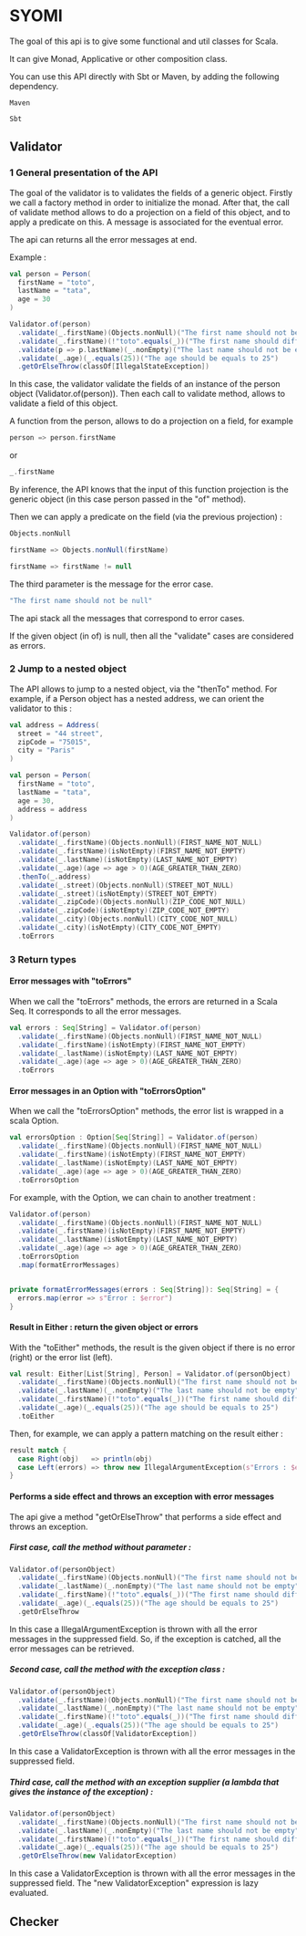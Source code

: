 # SYOMI

The goal of this api is to give some functional and util classes for Scala.

It can give Monad, Applicative or other composition class.

You can use this API directly with Sbt or Maven, by adding the following dependency.  

```
Maven

Sbt
```

## Validator

### 1 General presentation of the API

The goal of the validator is to validates the fields of a generic object.
Firstly we call a factory method in order to initialize the monad.
After that, the call of validate method allows to do a projection on a field of this object, and to apply a predicate on this.
A message is associated for the eventual error.

The api can returns all the error messages at end.

Example : 

```scala
val person = Person(
  firstName = "toto",
  lastName = "tata",
  age = 30
)

Validator.of(person)
  .validate(_.firstName)(Objects.nonNull)("The first name should not be null")
  .validate(_.firstName)(!"toto".equals(_))("The first name should different from toto")
  .validate(p => p.lastName)(_.nonEmpty)("The last name should not be empty")
  .validate(_.age)(_.equals(25))("The age should be equals to 25")
  .getOrElseThrow(classOf[IllegalStateException])
```

In this case, the validator validate the fields of an instance of the person object (Validator.of(person)).
Then each call to validate method, allows to validate a field of this object.

A function from the person, allows to do a projection on a field, for example 

```scala
person => person.firstName
```

or 

```scala
_.firstName
```

By inference, the API knows that the input of this function projection is the generic object (in this case person passed in the "of" method).

Then we can apply a predicate on the field (via the previous projection) : 

```scala
Objects.nonNull
``` 

```scala
firstName => Objects.nonNull(firstName)
``` 

```scala
firstName => firstName != null
```

The third parameter is the message for the error case.

```scala
"The first name should not be null"
```

The api stack all the messages that correspond to error cases.

If the given object (in of) is null, then all the "validate" cases are considered as errors.

### 2 Jump to a nested object

The API allows to jump to a nested object, via the "thenTo" method.
For example, if a Person object has a nested address, we can orient the validator to this : 

```scala
val address = Address(
  street = "44 street",
  zipCode = "75015",
  city = "Paris"
)

val person = Person(
  firstName = "toto",
  lastName = "tata",
  age = 30,
  address = address
)

Validator.of(person)
  .validate(_.firstName)(Objects.nonNull)(FIRST_NAME_NOT_NULL)
  .validate(_.firstName)(isNotEmpty)(FIRST_NAME_NOT_EMPTY)
  .validate(_.lastName)(isNotEmpty)(LAST_NAME_NOT_EMPTY)
  .validate(_.age)(age => age > 0)(AGE_GREATER_THAN_ZERO)
  .thenTo(_.address)
  .validate(_.street)(Objects.nonNull)(STREET_NOT_NULL)
  .validate(_.street)(isNotEmpty)(STREET_NOT_EMPTY)
  .validate(_.zipCode)(Objects.nonNull)(ZIP_CODE_NOT_NULL)
  .validate(_.zipCode)(isNotEmpty)(ZIP_CODE_NOT_EMPTY)
  .validate(_.city)(Objects.nonNull)(CITY_CODE_NOT_NULL)
  .validate(_.city)(isNotEmpty)(CITY_CODE_NOT_EMPTY)
  .toErrors
```   

### 3 Return types

#### Error messages with "toErrors"

When we call the "toErrors" methods, the errors are returned in a Scala Seq.
It corresponds to all the error messages.

```scala
val errors : Seq[String] = Validator.of(person)
  .validate(_.firstName)(Objects.nonNull)(FIRST_NAME_NOT_NULL)
  .validate(_.firstName)(isNotEmpty)(FIRST_NAME_NOT_EMPTY)
  .validate(_.lastName)(isNotEmpty)(LAST_NAME_NOT_EMPTY)
  .validate(_.age)(age => age > 0)(AGE_GREATER_THAN_ZERO)
  .toErrors
```   

#### Error messages in an Option with "toErrorsOption"

When we call the "toErrorsOption" methods, the error list is wrapped in a scala Option.

```scala
val errorsOption : Option[Seq[String]] = Validator.of(person)
  .validate(_.firstName)(Objects.nonNull)(FIRST_NAME_NOT_NULL)
  .validate(_.firstName)(isNotEmpty)(FIRST_NAME_NOT_EMPTY)
  .validate(_.lastName)(isNotEmpty)(LAST_NAME_NOT_EMPTY)
  .validate(_.age)(age => age > 0)(AGE_GREATER_THAN_ZERO)
  .toErrorsOption
```   

For example, with the Option, we can chain to another treatment : 

```scala
Validator.of(person)
  .validate(_.firstName)(Objects.nonNull)(FIRST_NAME_NOT_NULL)
  .validate(_.firstName)(isNotEmpty)(FIRST_NAME_NOT_EMPTY)
  .validate(_.lastName)(isNotEmpty)(LAST_NAME_NOT_EMPTY)
  .validate(_.age)(age => age > 0)(AGE_GREATER_THAN_ZERO)
  .toErrorsOption
  .map(formatErrorMessages)


private formatErrorMessages(errors : Seq[String]): Seq[String] = {
  errors.map(error => s"Error : $error") 
}  
```

#### Result in Either : return the given object or errors

With the "toEither" methods, the result is the given object if there is no error (right) or the error list (left).

```scala
val result: Either[List[String], Person] = Validator.of(personObject)
  .validate(_.firstName)(Objects.nonNull)("The first name should not be null")
  .validate(_.lastName)(_.nonEmpty)("The last name should not be empty")
  .validate(_.firstName)(!"toto".equals(_))("The first name should different from toto")
  .validate(_.age)(_.equals(25))("The age should be equals to 25")
  .toEither
```

Then, for example, we can apply a pattern matching on the result either : 

```scala
result match {
  case Right(obj)   => println(obj)
  case Left(errors) => throw new IllegalArgumentException(s"Errors : $errors")
}  
```

#### Performs a side effect and throws an exception with error messages

The api give a method "getOrElseThrow" that performs a side effect and throws an exception.

##### First case, call the method without parameter : 

```scala
Validator.of(personObject)
  .validate(_.firstName)(Objects.nonNull)("The first name should not be null")
  .validate(_.lastName)(_.nonEmpty)("The last name should not be empty")
  .validate(_.firstName)(!"toto".equals(_))("The first name should different from toto")
  .validate(_.age)(_.equals(25))("The age should be equals to 25")
  .getOrElseThrow
```

In this case a IllegalArgumentException is thrown with all the error messages in the suppressed field.
So, if the exception is catched, all the error messages can be retrieved.

##### Second case, call the method with the exception class : 

```scala
Validator.of(personObject)
  .validate(_.firstName)(Objects.nonNull)("The first name should not be null")
  .validate(_.lastName)(_.nonEmpty)("The last name should not be empty")
  .validate(_.firstName)(!"toto".equals(_))("The first name should different from toto")
  .validate(_.age)(_.equals(25))("The age should be equals to 25")
  .getOrElseThrow(classOf[ValidatorException])
```

In this case a ValidatorException is thrown with all the error messages in the suppressed field.

##### Third case, call the method with an exception supplier (a lambda that gives the instance of the exception) : 

```scala
Validator.of(personObject)
  .validate(_.firstName)(Objects.nonNull)("The first name should not be null")
  .validate(_.lastName)(_.nonEmpty)("The last name should not be empty")
  .validate(_.firstName)(!"toto".equals(_))("The first name should different from toto")
  .validate(_.age)(_.equals(25))("The age should be equals to 25")
  .getOrElseThrow(new ValidatorException)
```

In this case a ValidatorException is thrown with all the error messages in the suppressed field.
The "new ValidatorException" expression is lazy evaluated.

## Checker

